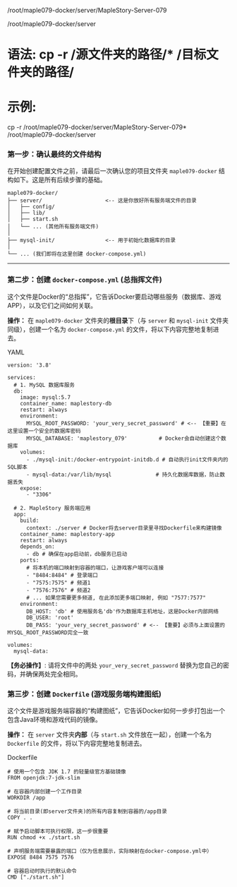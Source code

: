 /root/maple079-docker/server/MapleStory-Server-079

/root/maple079-docker/server

# 语法: cp -r /源文件夹的路径/* /目标文件夹的路径/
# 示例:
cp -r /root/maple079-docker/server/MapleStory-Server-079* /root/maple079-docker/server

### **第一步：确认最终的文件结构**

在开始创建配置文件之前，请最后一次确认您的项目文件夹 `maple079-docker` 结构如下。这是所有后续步骤的基础。

```
maple079-docker/
├── server/                    <-- 这是你放好所有服务端文件的目录
│   ├── config/
│   ├── lib/
│   ├── start.sh
│   └── ... (其他所有服务端文件)
│
├── mysql-init/                <-- 用于初始化数据库的目录
│
└── ... (我们即将在这里创建 docker-compose.yml)
```

---

### **第二步：创建 `docker-compose.yml` (总指挥文件)**

这个文件是Docker的“总指挥”，它告诉Docker要启动哪些服务（数据库、游戏APP），以及它们之间如何关联。

**操作：** 在 `maple079-docker` 文件夹的**根目录**下（与 `server` 和 `mysql-init` 文件夹同级），创建一个名为 `docker-compose.yml` 的文件，将以下内容完整地复制进去。

YAML

```
version: '3.8'

services:
  # 1. MySQL 数据库服务
  db:
    image: mysql:5.7
    container_name: maplestory-db
    restart: always
    environment:
      MYSQL_ROOT_PASSWORD: 'your_very_secret_password' # <-- 【重要】在这里设置一个安全的数据库密码
      MYSQL_DATABASE: 'maplestory_079'          # Docker会自动创建这个数据库
    volumes:
      - ./mysql-init:/docker-entrypoint-initdb.d # 自动执行init文件夹内的SQL脚本
      - mysql-data:/var/lib/mysql              # 持久化数据库数据，防止数据丢失
    expose:
      - "3306"

  # 2. MapleStory 服务端应用
  app:
    build:
      context: ./server # Docker将去server目录里寻找Dockerfile来构建镜像
    container_name: maplestory-app
    restart: always
    depends_on:
      - db # 确保在app启动前，db服务已启动
    ports:
      # 将本机的端口映射到容器的端口，让游戏客户端可以连接
      - "8484:8484" # 登录端口
      - "7575:7575" # 频道1
      - "7576:7576" # 频道2
      # ... 如果您需要更多频道, 在此添加更多端口映射, 例如 "7577:7577"
    environment:
      DB_HOST: 'db' # 使用服务名'db'作为数据库主机地址，这是Docker内部网络
      DB_USER: 'root'
      DB_PASS: 'your_very_secret_password' # <-- 【重要】必须与上面设置的MYSQL_ROOT_PASSWORD完全一致

volumes:
  mysql-data:
```

**【务必操作】**: 请将文件中的两处 `your_very_secret_password` 替换为您自己的密码，并确保两处完全相同。
### **第三步：创建 `Dockerfile` (游戏服务端构建图纸)**

这个文件是游戏服务端容器的“构建图纸”，它告诉Docker如何一步步打包出一个包含Java环境和游戏代码的镜像。

**操作：** 在 `server` 文件夹**内部**（与 `start.sh` 文件放在一起），创建一个名为 `Dockerfile` 的文件，将以下内容完整地复制进去。

Dockerfile

```
# 使用一个包含 JDK 1.7 的轻量级官方基础镜像
FROM openjdk:7-jdk-slim

# 在容器内部创建一个工作目录
WORKDIR /app

# 将当前目录(即server文件夹)的所有内容复制到容器的/app目录
COPY . .

# 赋予启动脚本可执行权限，这一步很重要
RUN chmod +x ./start.sh

# 声明服务端需要暴露的端口（仅为信息展示，实际映射在docker-compose.yml中）
EXPOSE 8484 7575 7576

# 容器启动时执行的默认命令
CMD ["./start.sh"]
```